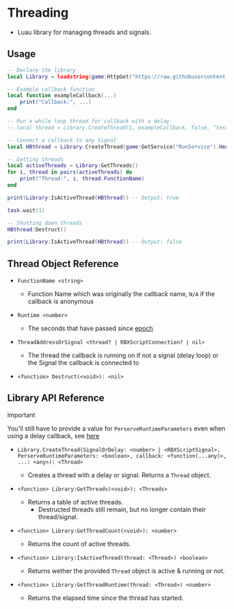 # Threading
- Luau library for managing threads and signals.

## Usage

```lua
-- Declare the library
local Library = loadstring(game:HttpGet("https://raw.githubusercontent.com/shiawaseu/threading/master/Threading.luau", true))()

-- Example callback function
local function exampleCallback(...)
    print("Callback:", ...)
end

-- Run a while loop thread for callback with a delay
-- local thread = Library.CreateThread(1, exampleCallback, false, "test")

-- Connect a callback to any Signal
local HBthread = Library.CreateThread(game:GetService("RunService").Heartbeat, exampleCallback, false, "Hello", "World")

-- Getting threads
local activeThreads = Library:GetThreads()
for i, thread in pairs(activeThreads) do
    print("Thread:", i, thread.FunctionName)
end

print(Library:IsActiveThread(HBthread)) -- Output: true

task.wait(1)

-- Shutting down threads
HBthread:Destruct()

print(Library:IsActiveThread(HBthread)) -- Output: false
```
## Thread Object Reference
- `FunctionName <string>`
  - Function Name which was originally the callback name, `N/A` if the callback is anonymous

- `Runtime <number>`
  - The seconds that have passed since [epoch](https://en.wikipedia.org/wiki/Epoch)

- `ThreadAddressOrSignal <thread? | RBXScriptConnection? | nil>`
  - The thread the callback is running on if not a signal (delay loop) or the Signal the callback is connected to

- `<function> Destruct(<void>): <nil>`
## Library API Reference
> [!IMPORTANT]
> You'll still have to provide a value for `PerserveRuntimeParameters` even when using a delay callback, see [here](https://github.com/Shiawaseu/Threading/issues/3)
- `Library.CreateThread(SignalOrDelay: <number> | <RBXScriptSignal>, PerserveRuntimeParameters: <boolean>, callback: <function(...any)>, ...: <any>): <Thread>`
  - Creates a thread with a delay or signal. Returns a `Thread` object.

- `<function> Library:GetThreads(<void>): <Threads>`
  - Returns a table of active threads.
    - Destructed threads still remain, but no longer contain their thread/signal.

- `<function> Library:GetThreadCount(<void>): <number>`
  - Returns the count of active threads.

- `<function> Library:IsActiveThread(thread: <Thread>) <boolean>`
  - Returns wether the provided `Thread` object is active & running or not.

- `<function> Library:GetThreadRuntime(thread: <Thread>) <number>`
  - Returns the elapsed time since the thread has started.